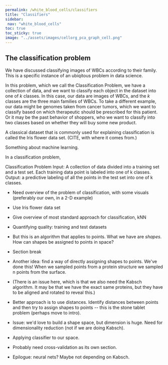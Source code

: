 ```yaml
---
permalink: /white_blood_cells/classifiers
title: "Classifiers"
sidebar:
 nav: "white_blood_cells"
toc: true
toc_sticky: true
image: "../assets/images/cellorg_pca_graph_cell.png"
---
```


## The classification problem

We have discussed classifying images of WBCs according to their family. This is a specific instance of an ubiqitous problem in data science.

In this problem, which we call the Classification Problem, we have a collection of data, and we want to classify each object in the dataset into one of *k* classes. In this case, our data are images of WBCs, and the *k* classes are the three main families of WBCs. To take a different example, our data might be genomes taken from cancer tumors, which we want to classify based on which therapeutic should be prescribed for this patient. Or it may be the past behavior of shoppers, who we want to classify into two classes based on whether they will buy some new product.

A classical dataset that is commonly used for explaining classification is called the Iris flower data set. (CITE, with where it comes from.)

Something about machine learning.

In a classification problem,

Classification Problem
Input: A collection of data divided into a training set and a test set. Each training data point is labeled into one of k classes.
Output: a predictive labeling of all the points in the test set into one of k classes.


* Need overview of the problem of classification, with some visuals (preferably our own, in a 2-D example)

* Use Iris flower data set

* Give overview of most standard approach for classification, kNN

* Quantifying quality: training and test datasets

* But this is an algorithm that applies to points. What we have are *shapes*. How can shapes be assigned to points in space?

* Section break

* Another idea: find a way of directly assigning shapes to points. We've done this! When we sampled points from a protein structure we sampled n points from the surface.

* (There is an issue here, which is that we also need the Kabsch algorithm. It may be that we have the exact same proteins, but they have to be aligned and rotated to reveal this.)

* Better approach is to use distances. Identify distances between points and then try to assign shapes to points -- this is the stone tablet problem (perhaps move to intro).

* Issue: we'd love to build a shape space, but dimension is huge. Need for dimensionality reduction (not if we are doing Kabsch).

* Applying classifier to our space.

* Probably need cross-validation as its own section.

* Epilogue: neural nets? Maybe not depending on Kabsch.
